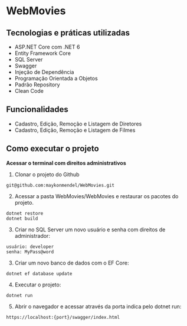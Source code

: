 # WebMovies

## Tecnologias e práticas utilizadas
- ASP.NET Core com .NET 6
- Entity Framework Core
- SQL Server
- Swagger
- Injeção de Dependência
- Programação Orientada a Objetos
- Padrão Repository
- Clean Code

## Funcionalidades
- Cadastro, Edição, Remoção e Listagem de Diretores
- Cadastro, Edição, Remoção e Listagem de Filmes

## Como executar o projeto

**Acessar o terminal com direitos administrativos**

1. Clonar o projeto do Github

```
git@github.com:maykonmendel/WebMovies.git
```

2. Acessar a pasta WebMovies/WebMovies e restaurar os pacotes do projeto.
   
```
dotnet restore
dotnet build
```

3. Criar no SQL Server um novo usuário e senha com direitos de administrador:

```
usuário: developer
senha: MyPass@word
```

3. Criar um novo banco de dados com o EF Core:
   
```
dotnet ef database update
```

4. Executar o projeto:

```
dotnet run
```

5. Abrir o navegador e acessar através da porta indica pelo dotnet run:

```
https://localhost:{port}/swagger/index.html
```
